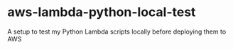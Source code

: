 # aws-lambda-python-local-test
A setup to test my Python Lambda scripts locally before deploying them to AWS
